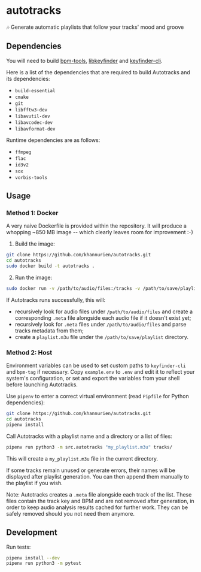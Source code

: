 # autotracks

🎶 Generate automatic playlists that follow your tracks' mood and groove

## Dependencies

You will need to build [bpm-tools](https://www.pogo.org.uk/~mark/bpm-tools/), [libkeyfinder](https://github.com/mixxxdj/libKeyFinder) and [keyfinder-cli](https://github.com/EvanPurkhiser/keyfinder-cli).

Here is a list of the dependencies that are required to build Autotracks and its dependencies:

  * `build-essential`
  * `cmake`
  * `git`
  * `libfftw3-dev`
  * `libavutil-dev`
  * `libavcodec-dev`
  * `libavformat-dev`

Runtime dependencies are as follows:

  * `ffmpeg`
  * `flac`
  * `id3v2`
  * `sox`
  * `vorbis-tools`

## Usage

### Method 1: Docker

A very naive Dockerfile is provided within the repository. It will produce a whopping ~850 MB image -- which clearly leaves room for improvement :-)

1. Build the image:

```sh
git clone https://github.com/khannurien/autotracks.git
cd autotracks
sudo docker build -t autotracks .
```

2. Run the image:

```sh
sudo docker run -v /path/to/audio/files:/tracks -v /path/to/save/playlist:/output autotracks
```

If Autotracks runs successfully, this will:

- recursively look for audio files under `/path/to/audio/files` and create a corresponding `.meta` file alongside each audio file if it doesn't exist yet;
- recursively look for `.meta` files under `/path/to/audio/files` and parse tracks metadata from them;
- create a `playlist.m3u` file under the `/path/to/save/playlist` directory.

### Method 2: Host

Environment variables can be used to set custom paths to `keyfinder-cli` and `bpm-tag` if necessary.
Copy `example.env` to `.env` and edit it to reflect your system's configuration, or set and export the variables from your shell before launching Autotracks.

Use `pipenv` to enter a correct virtual environment (read `Pipfile` for Python dependencies):

```sh
git clone https://github.com/khannurien/autotracks.git
cd autotracks
pipenv install
```

Call Autotracks with a playlist name and a directory or a list of files:

```sh
pipenv run python3 -m src.autotracks "my_playlist.m3u" tracks/
```

This will create a `my_playlist.m3u` file in the current directory.

If some tracks remain unused or generate errors, their names will be displayed after playlist generation. You can then append them manually to the playlist if you wish.

Note: Autotracks creates a `.meta` file alongside each track of the list. These files contain the track key and BPM and are not removed after generation, in order to keep audio analysis results cached for further work. They can be safely removed should you not need them anymore.

## Development

Run tests:

```sh
pipenv install --dev
pipenv run python3 -m pytest
```
